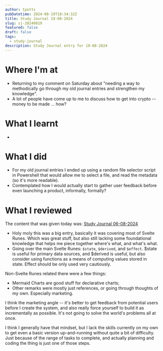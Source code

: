 ```yaml
---
author: tpotts
pubDatetime: 2024-08-19T10:34:32Z
title: Study Journal 19-08-2024
slug: sj-20240819
featured: false
draft: false
tags:
  - study-journal
description: Study Journal entry for 19-08-2024
---
```


# Where I'm at

- Returning to my comment on Saturday about "needing a way to methodically go through my old journal entries and strengthen my knowledge".
- A lot of people have come up to me to discuss how to get into crypto -- money to be made ... how?

# What I learnt

-

# What I did

- For my old journal entries I ended up using a random file selector script in Powershell that would allow me to select a file, and read the metadata (so it's more readable).
- Contemplated how I would actually start to gather user feedback before even launching a product, informally, formally?

# What I reviewed

The content that was given today was: [Study Journal 06-08-2024](./sj-20240806.md)

- Holy moly this was a big entry, basically it was covering most of Svelte Runes. Which was great stuff, but also still lacking some foundational knowledge that helps me piece together where's what, and what's what.
- Going over the main Svelte Runes: `$state`, `$derived`, and `$effect`. $state is useful for primary data sources, and $derived is useful, but also consider using functions as a means of computing values stored in state. Effect should be only used very cautiously.

Non-Svelte Runes related there were a few things:

- Mermaid Charts are good stuff for declarative charts;
- Other remarks were mostly just references, or going through thoughts of my own. Especially marketing.

I think the marketing angle -- it's better to get feedback from potential users before I create the system, and also really force yourself to build it as incrementally as possible. It's not going to solve the world's problems all at once.

I think I generally have that mindset, but I lack the skills currently on my own to get even a basic version up-and-running without quite a bit of difficulty. Just because of the range of tasks to complete, and actually planning and coding the thing is just one of those steps.
